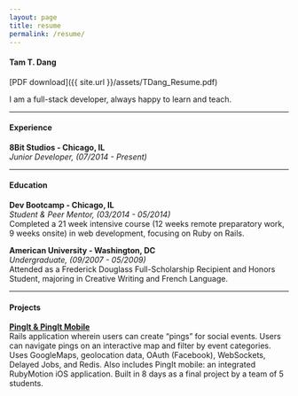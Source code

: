 ```yaml
---
layout: page
title: resume
permalink: /resume/
---
```


#### **Tam T. Dang**  
[PDF download]({{ site.url }}/assets/TDang_Resume.pdf)

I am a full-stack developer, always happy to learn and teach.

***

#### **Experience**

**8Bit Studios - Chicago, IL**  
*Junior Developer, (07/2014 - Present)*

***

#### **Education**

**Dev Bootcamp - Chicago, IL**  
*Student & Peer Mentor, (03/2014 - 05/2014)*  
Completed a 21 week intensive course (12 weeks remote preparatory work, 9 weeks
onsite) in web development, focusing on Ruby on Rails.

**American University - Washington, DC**  
*Undergraduate, (09/2007 - 05/2009)*  
Attended as a Frederick Douglass Full-Scholarship Recipient and Honors Student,
majoring in Creative Writing and French Language.

***

#### **Projects**

**[PingIt & PingIt Mobile](https://github.com/mdidier9/PingIt)**  
Rails application wherein users can create “pings” for social events. Users can navigate
pings on an interactive map and filter by event categories. Uses GoogleMaps, geolocation
data, OAuth (Facebook), WebSockets, Delayed Jobs, and Redis. Also includes PingIt
mobile: an integrated RubyMotion iOS application.  Built in 8 days as a final project by a team of 5 students.
